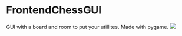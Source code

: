 # FrontendChessGUI
GUI with a board and room to put your utillites. Made with pygame. 
![](https://ibb.co/wyjWvXT)
